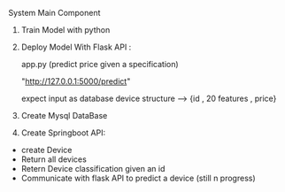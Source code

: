 System Main Component

1) Train Model with python
2) Deploy Model With Flask API :
  
   app.py  (predict price given a specification)

   "http://127.0.0.1:5000/predict"

   expect input as database device structure --> {id , 20 features , price}
  
3) Create Mysql DataBase
4) Create Springboot API:
  - create Device
  - Return all devices
  - Retern Device classification given an id
  - Communicate with flask API to predict a device (still n progress)
